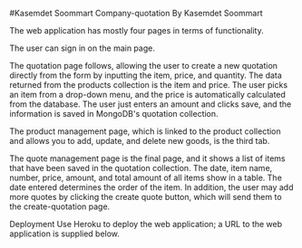 #Kasemdet Soommart
Company-quotation By Kasemdet Soommart

The web application has mostly four pages in terms of functionality. 

The user can sign in on the main page. 

The quotation page follows, allowing the user to create a new quotation directly from the form by inputting the item, price, and quantity. The data returned from the products collection is the item and price. The user picks an item from a drop-down menu, and the price is automatically calculated from the database. The user just enters an amount and clicks save, and the information is saved in MongoDB's quotation collection.

The product management page, which is linked to the product collection and allows you to add, update, and delete new goods, is the third tab. 

The quote management page is the final page, and it shows a list of items that have been saved in the quotation collection. The date, item name, number, price, amount, and total amount of all items show in a table. The date entered determines the order of the item. In addition, the user may add more quotes by clicking the create quote button, which will send them to the create-quotation page. 

Deployment Use Heroku to deploy the web application; a URL to the web application is supplied below.
